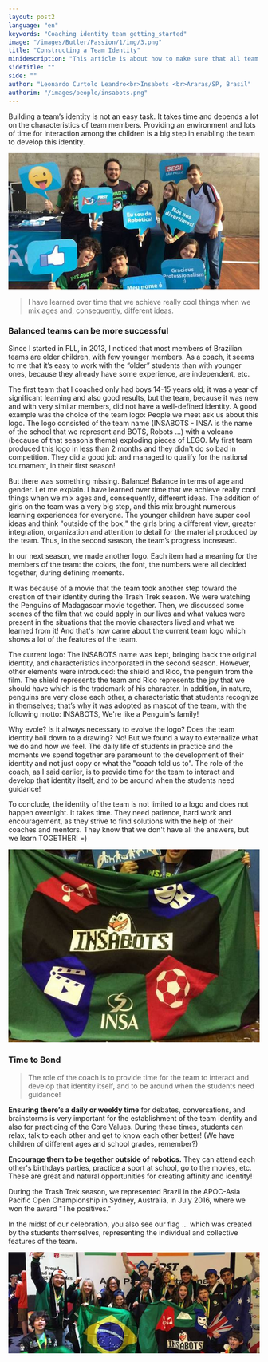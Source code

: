 ```yaml
---
layout: post2
language: "en"
keywords: "Coaching identity team getting_started"
image: "/images/Butler/Passion/1/img/3.png"
title: "Constructing a Team Identity"
minidescription: "This article is about how to make sure that all team members are involved and learning."
sidetitle: ""
side: ""
author: "Leonardo Curtolo Leandro<br>Insabots <br>Araras/SP, Brasil"
authorim: "/images/people/insabots.png"
---
```


Building a team’s identity is not an easy task. It takes time and depends a lot on the characteristics of team members. Providing an environment and lots of time for interaction among the children is a big step in enabling the team to develop this identity.

![](/images/coachcorner/Insabots1.jpg)

> I have learned over time that we achieve really cool things when we mix ages and, consequently, different ideas.

### Balanced teams can be more successful

Since I started in FLL, in 2013, I noticed that most members of Brazilian teams are older children, with few younger members. As a coach, it seems to me that it’s easy to work with the “older” students than with younger ones, because they already have some experience, are independent, etc. 

The first team that I coached only had boys 14-15 years old; it was a year of significant learning and also good results, but the team, because it was new and with very similar members, did not have a well-defined identity. A good example was the choice of the team logo: People we meet ask us about this logo. The logo consisted of the team name (INSABOTS - INSA is the name of the school that we represent and BOTS, Robots ...) with a volcano (because of that season’s theme) exploding pieces of LEGO. My first team produced this logo in less than 2 months and they didn't do so bad in competition. They did a good job and managed to qualify for the national tournament, in their first season!

But there was something missing. Balance! Balance in terms of age and gender. Let me explain. I have learned over time that we achieve really cool things when we mix ages and, consequently, different ideas. The addition of girls on the team was a very big step, and this mix brought numerous learning experiences for everyone. The younger children have super cool ideas and think "outside of the box;" the girls bring a different view, greater integration, organization and attention to detail for the material produced by the team. Thus, in the second season, the team’s progress increased.

In our next season, we made another logo. Each item had a meaning for the members of the team: the colors, the font, the numbers were all decided together, during defining moments.

It was because of a movie that the team took another step toward the creation of their identity during the Trash Trek season. We were watching the Penguins of Madagascar movie together. Then, we discussed some scenes of the film that we could apply in our lives and what values were present in the situations that the movie characters lived and what we learned from it! And that's how came about the current team logo which shows a lot of the features of the team.

The current logo: The INSABOTS name was kept, bringing back the original identity, and characteristics incorporated in the second season. However, other elements were introduced: the shield and Rico, the penguin from the film. The shield represents the team and Rico represents the joy that we should have which is the trademark of his character. In addition, in nature, penguins are very close each other, a characteristic that students recognize in themselves; that’s why it was adopted as mascot of the team, with the following motto: INSABOTS, We're like a Penguin's family!

Why evole? Is it always necessary to evolve the logo? Does the team identity boil down to a drawing? No! But we found a way to externalize what we do and how we feel. The daily life of students in practice and the moments we spend together are paramount to the development of their identity and not just copy or what the "coach told us to". The role of the coach, as I said earlier, is to provide time for the team to interact and develop that identity itself, and to be around when the students need guidance!

To conclude, the identity of the team is not limited to a logo and does not happen overnight. It takes time. They need patience, hard work and encouragement, as they strive to find solutions with the help of their coaches and mentors. They know that we don't have all the answers, but we learn TOGETHER! =)

![](/images/coachcorner/Insabots2.jpg)


### Time to Bond

> The role of the coach is to provide time for the team to interact and develop that identity itself, and to be around when the students need guidance!

<b>Ensuring there’s a daily or weekly time</b> for debates, conversations, and brainstorms is very important for the establishment of the team identity and also for practicing of the Core Values. During these times, students can relax, talk to each other and get to know each other better! (We have children of different ages and school grades, remember?)

<b>Encourage them to be together outside of robotics.</b> They can attend each other's birthdays parties, practice a sport at school, go to the movies, etc. These are great and natural opportunities for creating affinity and identity!

During the Trash Trek season, we represented Brazil in the APOC-Asia Pacific Open Championship in Sydney, Australia, in July 2016, where we won the award "The positives."

In the midst of our celebration, you also see our flag ... which was created by the students themselves, representing the individual and collective features of the team.

![](/images/coachcorner/Insabots3.jpg)



